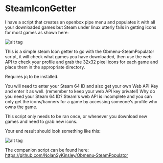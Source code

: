 # SteamIconGetter
I have a script that creates an openbox pipe menu and populates it with all your downloaded games but Steam under linux utterly fails in getting icons for most games as shown here:

![alt tag](http://i.imgur.com/CjSmXEU.png)

This is a simple steam Icon getter to go with the Obmenu-SteamPopulator script, it will check what games you have downloaded, then use the web API to check your profile and grab the 32x32 pixel icons for each game and place them in the appropriate directory.

Requires jq to be installed.

You will need to enter your Steam 64 ID and also get your own Web API Key and enter it as well. (remember to keep your web API key private!) Why do you need your Steam 64 ID? Steam's web API is incomplete and you can only get the icons/banners for a game by accessing someone's profile who owns the game.


This script only needs to be ran once, or whenever you download new games and need to grab new icons.

Your end result should look something like this:

![alt tag](http://i.imgur.com/UzJFl0P.png)

The companion script can be found here: https://github.com/NolanSyKinsley/Obmenu-SteamPopulator
